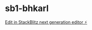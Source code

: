 # sb1-bhkarl

[Edit in StackBlitz next generation editor ⚡️](https://stackblitz.com/~/github.com/angeqlff/sb1-bhkarl)